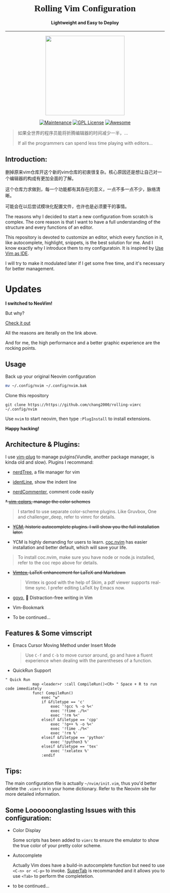 <h1 align="center" style="font-family:georgia">Rolling Vim Configuration</h1>
<h4 align="center">Lightweight and Easy to Deploy</h4>
<hr/>
<p align="center">
  <img src="https://upload.wikimedia.org/wikipedia/commons/9/9f/Vimlogo.svg" width="250" height="250"/>
</p>

<p align="center">
<a href="https://github.com/chang2000/rolling-vimrc"><img src="https://img.shields.io/badge/Maintained%3F-yes-green.svg" alt="Maintenance"></a>
<a href="https://www.gnu.org/licenses/gpl-3.0"><img src="https://img.shields.io/badge/License-GPL%20v3-blue.svg" alt="GPL License"></a>
<a href="https://github.com/sindresorhus/awesome"><img src="https://cdn.rawgit.com/sindresorhus/awesome/d7305f38d29fed78fa85652e3a63e154dd8e8829/media/badge.svg" alt="Awesome"></a>
</p>



> 如果全世界的程序员能将折腾编辑器的时间减少一半，...
>
> If all the programmers can spend less time playing with editors...

## Introduction:
删掉原来vim仓库开这个新的vim仓库的初衷很复杂。核心原因还是想让自己对一个编辑器的构成有更加全面的了解。

这个仓库力求做到，每一个功能都有其存在的意义，一点不多一点不少，脉络清晰。

可能会在以后尝试模块化配置文件，也许也是必须要干的事情。

The reasons why I decided to start a new configuration from scratch is complex. The core reason is that I want to have a full understanding of the structure and every functions of an editor.

This repository is devoted to customize an editor, which every function in it, like autocomplete, highlight, snippets, is the best solution for me. And I know exactly why I introduce them to my configuratoin. It is inspired by [Use Vim as IDE](https://github.com/yangyangwithgnu/use_vim_as_ide).

I will try to make it modulated later if I get some free time, and it's necessary for better management.



# Updates

**I switched to NeoVim!**

But why?

[Check it out](https://neovim.io/)

All the reasons are iterally on the link above.

And for me, the high performance and a better graphic experience are the rocking points.



## Usage

Back up your original Neovim configuration

```bash
mv ~/.config/nvim ~/.config/nvim.bak
```

 Clone this repository

```
git clone https://https://github.com/chang2000/rolling-vimrc ~/.config/nvim
```

Use `nvim` to start neovim, then type `:PlugInstall` to install extensions.

**Happy hacking!**

## Architecture & Plugins:

I use [vim-plug](https://github.com/junegunn/vim-plug) to manage pulgins(Vundle, another package manager, is kinda old and slow). Plugins I recommand:

* [nerdTree](https://github.com/scrooloose/nerdtree), a file manager for vim

* [identLine](https://github.com/Yggdroot/indentLine), show the indent line

* [nerdCommenter](https://github.com/scrooloose/nerdcommenter), comment code easily

~~* [vim-colors](https://github.com/jakwings/vim-colors), manage the color schemes~~
  > I started to use separate color-scheme plugins. Like Gruvbox, One and challenger_deep, refer to vimrc for details.

* ~~[YCM](https://github.com/Valloric/YouCompleteMe), historic autocomplete plugins. I will show you the full installation later.~~

* YCM is highly demanding for users to learn. [coc.nvim](https://github.com/neoclide/coc.nvim) has easier installation and better default, which will save your life. 
  
> To install coc.nvim, make sure you have node or node.js installed, refer to the coc repo above for details.

* ~~[Vimtex](https://github.com/lervag/vimtex), LaTeX enhancement for LaTeX and Markdown~~
  
  > Vimtex is good with the help of Skim, a pdf viewer supports real-time sync. I prefer editing LaTeX by Emacs now.
  
* [goyo](https://github.com/junegunn/goyo.vim), 🌷 Distraction-free writing in Vim

* Vim-Bookmark

* To be continued...

## Features & Some vimscript
* Emacs Cursor Moving Method under Insert Mode
	
	> Use `C-f` and `C-b` to move cursor around, go and have a fluent experience when dealing with the parentheses of a function.
* QuickRun Support

``` vim
" Quick Run
            map <leader>r :call CompileRun()<CR> " Space + R to run code immediately
            func! CompileRun()
                exec "w"
                if &filetype == 'c'
                    exec '!gcc % -o %<'
                    exec '!time ./%<'
                    exec '!rm %<'
                elseif &filetype == 'cpp'
                    exec '!g++ % -o %<'
                    exec '!time ./%<'
                    exec '!rm %'
                elseif &filetype == 'python'
                    exec '!python3 %'
                elseif &filetype == 'tex'
                    exec '!xelatex %'
                :endif

```
## Tips:

The main configuration file is actually `~/nvim/init.vim`, thus you'd better delete the `.vimrc` in in your home dictionary. Refer to the Neovim site for more detailed information.



## Some Loooooonglasting Issues with this configuration:

* Color Display

  Some scripts has been added to `vimrc` to ensure the emulator to show the true color of your pretty color scheme.
  
* Autocomplete
  
  Actually Vim does have a build-in autocomplete function but need to use `<C-n> or <C-p>` to invoke. [SuperTab](https://github.com/ervandew/supertab) is recommanded and it allows you to use `<Tab>` to perform the completetion.
  
* to be continued...

